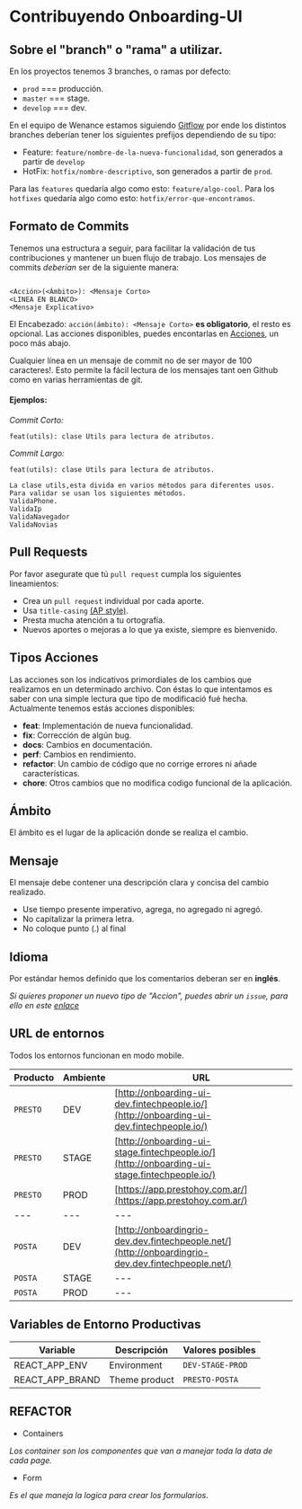 # Contribuyendo Onboarding-UI

## Sobre el "branch" o "rama" a utilizar.

En los proyectos tenemos 3 branches, o ramas por defecto: 

- `prod` === producción.
- `master` === stage.
- `develop` === dev.

En el equipo de Wenance estamos siguiendo [Gitflow](http://aprendegit.com/que-es-git-flow/) por ende los distintos branches deberían tener los siguientes prefijos dependiendo de su tipo: 

- Feature: `feature/nombre-de-la-nueva-funcionalidad`, son generados a partir de `develop`
- HotFix: `hotfix/nombre-descriptivo`, son generados a partir de `prod`.


Para las `features` quedaría algo como esto: `feature/algo-cool`. 
Para los `hotfixes` quedaría algo como esto: `hotfix/error-que-encontramos`. 

## Formato de Commits
Tenemos una estructura a seguir, para facilitar la validación de tus contribuciones y mantener un buen flujo de trabajo. Los mensajes de commits _deberían_ ser de la siguiente manera: 

````

<Acción>(<Ámbito>): <Mensaje Corto>
<LINEA EN BLANCO>
<Mensaje Explicativo>

````

El Encabezado:  `acción(ámbito): <Mensaje Corto>` **es obligatorio**, el resto es opcional. Las acciones disponibles, puedes encontarlas en [Acciones](#acciones), un poco más abajo.

Cualquier línea en un mensaje de commit no de ser mayor de 100 caracteres!. Esto permite la fácil lectura de los mensajes tant oen Github como en varias herramientas de git.

#### Ejemplos:
_Commit Corto:_

`feat(utils): clase Utils para lectura de atributos.`


_*Commit Largo:*_

```
feat(utils): clase Utils para lectura de atributos.

La clase utils,esta divida en varios métodos para diferentes usos.
Para validar se usan los siguientes métodos.
ValidaPhone.
ValidaIp
ValidaNavegador
ValidaNovias
```


## Pull Requests
Por favor asegurate que tú `pull request` cumpla los siguientes lineamientos:

- Crea un `pull request` individual por cada aporte.
- Usa `title-casing` [(AP style)](http://www.grammar-monster.com/lessons/capital_letters_title_case.htm).
- Presta mucha atención a tu ortografía.
- Nuevos aportes o mejoras a lo que ya existe, siempre es bienvenido.


## Tipos Acciones
Las acciones son los indicativos primordiales de los cambios que realizamos en un determinado archivo. Con éstas lo que intentamos es saber con una simple lectura que tipo de modificació fué hecha.
Actualmente tenemos estás acciones disponibles: 

- **feat**: Implementación de nueva funcionalidad.
- **fix**: Corrección de algún bug.
- **docs**: Cambios en documentación.
- **perf**: Cambios en rendimiento.
- **refactor**: Un cambio de código que no corrige errores ni añade características.
- **chore**: Otros cambios que no modifica codigo funcional de la aplicación.

## Ámbito
El ámbito es el lugar de la aplicación donde se realiza el cambio.

## Mensaje
El mensaje debe contener una descripción clara y concisa del cambio realizado.

- Use tiempo presente imperativo, agrega, no agregado ni agregó.
- No capitalizar la primera letra.
- No coloque punto (.) al final

## Idioma
Por estándar hemos definido que los comentarios deberan ser en **inglés**.

_Si quieres proponer un nuevo tipo de "Accion", puedes abrir un `issue`, para ello en este [enlace](https://github.com/wenance/onboarding-ui/issues)_

## URL de entornos
Todos los entornos funcionan en modo mobile.

| Producto | Ambiente | URL |
| --- | --- | --- |
| `PRESTO` | DEV | [http://onboarding-ui-dev.fintechpeople.io/](http://onboarding-ui-dev.fintechpeople.io/) |
| `PRESTO` | STAGE | [http://onboarding-ui-stage.fintechpeople.io/](http://onboarding-ui-stage.fintechpeople.io/) |
| `PRESTO` | PROD | [https://app.prestohoy.com.ar/](https://app.prestohoy.com.ar/) |
| --- | --- | --- |
| `POSTA` | DEV | [http://onboardingrio-dev.dev.fintechpeople.net/](http://onboardingrio-dev.dev.fintechpeople.net/) |
| `POSTA` | STAGE | --- |
| `POSTA` | PROD | --- |

## Variables de Entorno Productivas

| Variable | Descripción | Valores posibles |
| --- | --- | --- |
| REACT_APP_ENV | Environment | `DEV-STAGE-PROD` |
| REACT_APP_BRAND | Theme product | `PRESTO-POSTA` |

## REFACTOR

- Containers

_Los container son los componentes que van a manejar toda la data de cada page._

- Form 

_Es el que maneja la logica para crear los formularios_.
